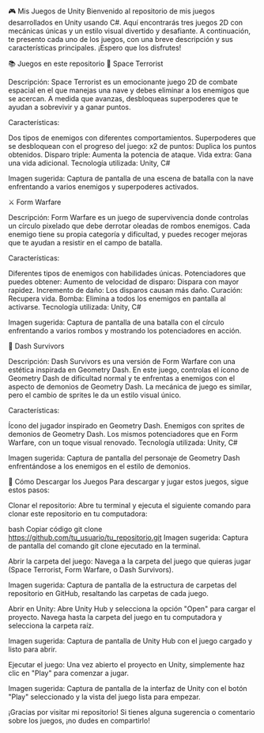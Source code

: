 🎮 Mis Juegos de Unity
Bienvenido al repositorio de mis juegos desarrollados en Unity usando C#. Aquí encontrarás tres juegos 2D con mecánicas únicas y un estilo visual divertido y desafiante. A continuación, te presento cada uno de los juegos, con una breve descripción y sus características principales. ¡Espero que los disfrutes!

📚 Juegos en este repositorio
🚀 Space Terrorist


Descripción: Space Terrorist es un emocionante juego 2D de combate espacial en el que manejas una nave y debes eliminar a los enemigos que se acercan. A medida que avanzas, desbloqueas superpoderes que te ayudan a sobrevivir y a ganar puntos.

Características:

Dos tipos de enemigos con diferentes comportamientos.
Superpoderes que se desbloquean con el progreso del juego:
x2 de puntos: Duplica los puntos obtenidos.
Disparo triple: Aumenta la potencia de ataque.
Vida extra: Gana una vida adicional.
Tecnología utilizada: Unity, C#

Imagen sugerida: Captura de pantalla de una escena de batalla con la nave enfrentando a varios enemigos y superpoderes activados.

⚔️ Form Warfare


Descripción: Form Warfare es un juego de supervivencia donde controlas un círculo pixelado que debe derrotar oleadas de rombos enemigos. Cada enemigo tiene su propia categoría y dificultad, y puedes recoger mejoras que te ayudan a resistir en el campo de batalla.

Características:

Diferentes tipos de enemigos con habilidades únicas.
Potenciadores que puedes obtener:
Aumento de velocidad de disparo: Dispara con mayor rapidez.
Incremento de daño: Los disparos causan más daño.
Curación: Recupera vida.
Bomba: Elimina a todos los enemigos en pantalla al activarse.
Tecnología utilizada: Unity, C#

Imagen sugerida: Captura de pantalla de una batalla con el círculo enfrentando a varios rombos y mostrando los potenciadores en acción.

🎩 Dash Survivors


Descripción: Dash Survivors es una versión de Form Warfare con una estética inspirada en Geometry Dash. En este juego, controlas el ícono de Geometry Dash de dificultad normal y te enfrentas a enemigos con el aspecto de demonios de Geometry Dash. La mecánica de juego es similar, pero el cambio de sprites le da un estilo visual único.

Características:

Ícono del jugador inspirado en Geometry Dash.
Enemigos con sprites de demonios de Geometry Dash.
Los mismos potenciadores que en Form Warfare, con un toque visual renovado.
Tecnología utilizada: Unity, C#

Imagen sugerida: Captura de pantalla del personaje de Geometry Dash enfrentándose a los enemigos en el estilo de demonios.

💾 Cómo Descargar los Juegos
Para descargar y jugar estos juegos, sigue estos pasos:

Clonar el repositorio: Abre tu terminal y ejecuta el siguiente comando para clonar este repositorio en tu computadora:

bash
Copiar código
git clone https://github.com/tu_usuario/tu_repositorio.git
Imagen sugerida: Captura de pantalla del comando git clone ejecutado en la terminal.

Abrir la carpeta del juego: Navega a la carpeta del juego que quieras jugar (Space Terrorist, Form Warfare, o Dash Survivors).

Imagen sugerida: Captura de pantalla de la estructura de carpetas del repositorio en GitHub, resaltando las carpetas de cada juego.

Abrir en Unity: Abre Unity Hub y selecciona la opción "Open" para cargar el proyecto. Navega hasta la carpeta del juego en tu computadora y selecciona la carpeta raíz.

Imagen sugerida: Captura de pantalla de Unity Hub con el juego cargado y listo para abrir.

Ejecutar el juego: Una vez abierto el proyecto en Unity, simplemente haz clic en "Play" para comenzar a jugar.

Imagen sugerida: Captura de pantalla de la interfaz de Unity con el botón "Play" seleccionado y la vista del juego lista para empezar.

¡Gracias por visitar mi repositorio! Si tienes alguna sugerencia o comentario sobre los juegos, ¡no dudes en compartirlo!
